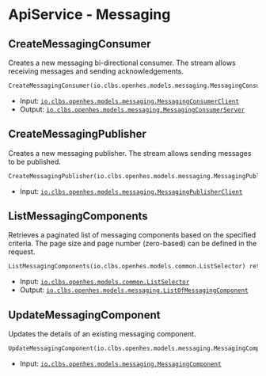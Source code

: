 # ApiService - Messaging

## CreateMessagingConsumer

Creates a new messaging bi-directional consumer. The stream allows receiving messages and sending acknowledgements.

```proto
CreateMessagingConsumer(io.clbs.openhes.models.messaging.MessagingConsumerClient) returns (io.clbs.openhes.models.messaging.MessagingConsumerServer)
```

- Input: [`io.clbs.openhes.models.messaging.MessagingConsumerClient`](model-io-clbs-openhes-models-messaging-messagingconsumerclient.md)
- Output: [`io.clbs.openhes.models.messaging.MessagingConsumerServer`](model-io-clbs-openhes-models-messaging-messagingconsumerserver.md)

## CreateMessagingPublisher

Creates a new messaging publisher. The stream allows sending messages to be published.

```proto
CreateMessagingPublisher(io.clbs.openhes.models.messaging.MessagingPublisherClient)
```

- Input: [`io.clbs.openhes.models.messaging.MessagingPublisherClient`](model-io-clbs-openhes-models-messaging-messagingpublisherclient.md)

## ListMessagingComponents

Retrieves a paginated list of messaging components based on the specified criteria. The page size and page number (zero-based) can be defined in the request.

```proto
ListMessagingComponents(io.clbs.openhes.models.common.ListSelector) returns (io.clbs.openhes.models.messaging.ListOfMessagingComponent)
```

- Input: [`io.clbs.openhes.models.common.ListSelector`](model-io-clbs-openhes-models-common-listselector.md)
- Output: [`io.clbs.openhes.models.messaging.ListOfMessagingComponent`](model-io-clbs-openhes-models-messaging-listofmessagingcomponent.md)

## UpdateMessagingComponent

Updates the details of an existing messaging component.

```proto
UpdateMessagingComponent(io.clbs.openhes.models.messaging.MessagingComponent)
```

- Input: [`io.clbs.openhes.models.messaging.MessagingComponent`](model-io-clbs-openhes-models-messaging-messagingcomponent.md)

